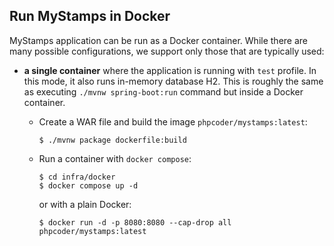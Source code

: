 ## Run MyStamps in Docker

MyStamps application can be run as a Docker container. While there are many
possible configurations, we support only those that are typically used:

* **a single container** where the application is running with `test` profile.
  In this mode, it also runs in-memory database H2. This is roughly the same as
  executing `./mvnw spring-boot:run` command but inside a Docker container.

  * Create a WAR file and build the image `phpcoder/mystamps:latest`:
    ```console
    $ ./mvnw package dockerfile:build
    ```
  * Run a container with `docker compose`:
    ```console
    $ cd infra/docker
    $ docker compose up -d
    ```
    or with a plain Docker:
    ```console
    $ docker run -d -p 8080:8080 --cap-drop all phpcoder/mystamps:latest
    ```

